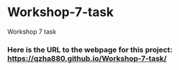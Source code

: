 # Workshop-7-task
Workshop 7 task

### Here is the URL to the webpage for this project: https://qzha880.github.io/Workshop-7-task/
